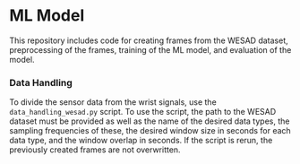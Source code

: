 # ML Model
This repository includes code for creating frames from the WESAD dataset, preprocessing of the frames, training of the ML model, and evaluation of the model.

### Data Handling
To divide the sensor data from the wrist signals, use the `data_handling_wesad.py` script. To use the script, the path to the WESAD dataset must be provided as well as the name of the desired data types, the sampling frequencies of these, the desired window size in seconds for each data type, and the window overlap in seconds. If the script is rerun, the previously created frames are not overwritten.